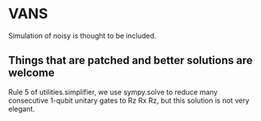 # VANS
Simulation of noisy is thought to be included.

 ## Things that are patched and better solutions are welcome
Rule 5 of utilities.simplifier, we use sympy.solve to reduce many consecutive 1-qubit unitary gates to Rz Rx Rz, but this solution is not very elegant.
<!--
### xxz

[Different configurations and lowest energy found.](https://github.com/matibilkis/vans/blob/genetic/results/xxz/display_results/xxz_4q_20_10.png?raw=true)

[Energies evolution](https://raw.githubusercontent.com/matibilkis/vans/genetic/results/xxz/display_results/plotting_history_energies.png)

[Raw data & ansatz evolution (see /favorite_configuration/evolution.txt)](https://github.com/matibilkis/vans/blob/genetic/results/xxz/)

### TFIM
[Different configurations and lowest energy found](https://github.com/matibilkis/vans/blob/genetic/results/TFIM/tfim4.png?raw_true)

[Energies evolution](https://github.com/matibilkis/vans/blob/genetic/results/TFIM/evolution_energy_TFIM.png?raw=true)

[Raw data & ansatz evolution (see /favorite_configuration/evolution.txt)](https://github.com/matibilkis/vans/blob/genetic/results/TFIM/) --> 

